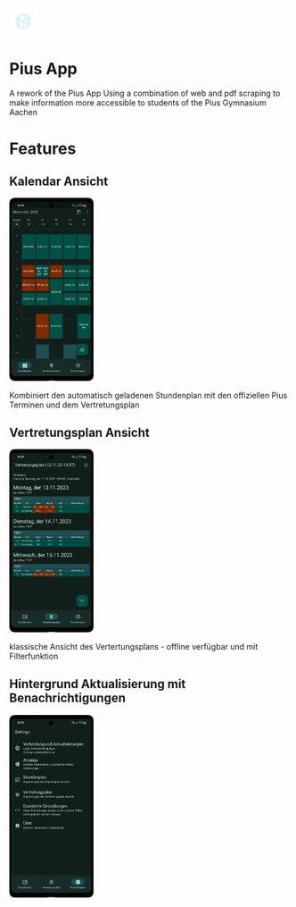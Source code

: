 <img alt="Logo" src="https://github.com/Equirinya/Pius-App-Rework/blob/master/assets/icon/icon_transparent.png?raw=true" width="10%">

# Pius App
A rework of the Pius App
Using a combination of web and pdf scraping to make information more accessible to students of the Pius Gymnasium Aachen

# Features

## Kalendar Ansicht

<img alt="Screenshot of Calendar View" src="https://github.com/Equirinya/Pius-App-Rework/blob/master/screenshots/Screenshot_Kalendar_framed.png?raw=true" width="30%">

Kombiniert den automatisch geladenen Stundenplan mit den offiziellen Pius Terminen und dem Vertretungsplan

## Vertretungsplan Ansicht

<img alt="Screenshot of Vertretungsplan View" src="https://github.com/Equirinya/Pius-App-Rework/blob/master/screenshots/Screenshot_Vertretung_framed.png?raw=true" width="30%">

klassische Ansicht des Vertertungsplans - offline verfügbar und mit Filterfunktion

## Hintergrund Aktualisierung mit Benachrichtigungen

<img alt="Screenshot of Vertretungsplan View" src="https://github.com/Equirinya/Pius-App-Rework/blob/master/screenshots/Screenshot_Einstellungen_framed.png?raw=true" width="30%">
